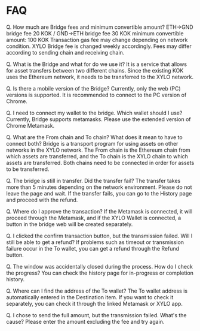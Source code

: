 # FAQ

Q. How much are Bridge fees and minimum convertible amount? ETH->GND bridge fee 20 KOK / GND->ETH bridge fee 30 KOK minimum convertible amount: 100 KOK Transaction gas fee may change depending on network condition. XYLO Bridge fee is changed weekly accordingly. Fees may differ according to sending chain and receiving chain.

Q. What is the Bridge and what for do we use it? It is a service that allows for asset transfers between two different chains. Since the existing KOK uses the Ethereum network, it needs to be transferred to the XYLO network.

Q. Is there a mobile version of the Bridge? Currently, only the web (PC) versions is supported. It is recommended to connect to the PC version of Chrome.

Q. I need to connect my wallet to the bridge. Which wallet should I use? Currently, Bridge supports metamasks. Please use the extended version of Chrome Metamask.

Q. What are the From chain and To chain? What does it mean to have to connect both? Bridge is a transport program for using assets on other networks in the XYLO network. The From chain is the Ethereum chain from which assets are transferred, and the To chain is the XYLO chain to which assets are transferred. Both chains need to be connected in order for assets to be transferred.

Q. The bridge is still in transfer. Did the transfer fail? The transfer takes more than 5 minutes depending on the network environment. Please do not leave the page and wait. If the transfer fails, you can go to the History page and proceed with the refund.

Q. Where do I approve the transaction? If the Metamask is connected, it will proceed through the Metamask, and if the XYLO Wallet is connected, a button in the bridge web will be created separately.

Q. I clicked the confirm transaction button, but the transmission failed. Will I still be able to get a refund? If problems such as timeout or transmission failure occur in the To wallet, you can get a refund through the Refund button.

Q. The window was accidentally closed during the process. How do I check the progress? You can check the history page for in-progress or completion history.

Q. Where can I find the address of the To wallet? The To wallet address is automatically entered in the Destination item. If you want to check it separately, you can check it through the linked Metamask or XYLO app.

Q. I chose to send the full amount, but the transmission failed. What's the cause? Please enter the amount excluding the fee and try again.
